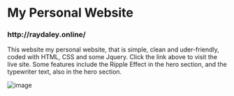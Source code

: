 # My Personal Website

<h3>http://raydaley.online/</h3>

<p>This website my personal website, that is simple, clean and uder-friendly, coded with HTML, CSS and some Jquery. Click the link above to visit the live site.  Some features include the Ripple Effect in the hero section, and the typewriter text, also in the hero section.</p>

![image](https://user-images.githubusercontent.com/73851641/113494071-1a865480-94b3-11eb-989a-e4c9dc289bcf.png)
